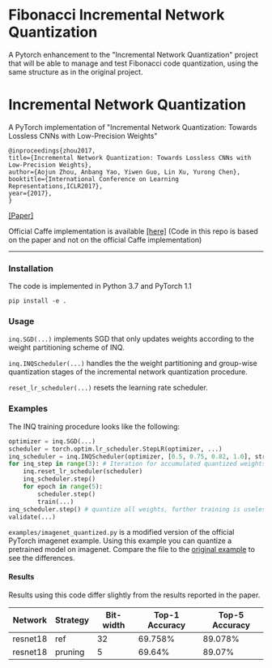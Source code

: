 # Fibonacci Incremental Network Quantization
A Pytorch enhancement to the "Incremental Network Quantization" project that will be able to manage and test Fibonacci code quantization, using the same structure as in the original project.

# Incremental Network Quantization
A PyTorch implementation of "Incremental Network Quantization: Towards Lossless CNNs with Low-Precision Weights"

	@inproceedings{zhou2017,
	title={Incremental Network Quantization: Towards Lossless CNNs with Low-Precision Weights},
	author={Aojun Zhou, Anbang Yao, Yiwen Guo, Lin Xu, Yurong Chen},
	booktitle={International Conference on Learning Representations,ICLR2017},
	year={2017},
	}
[[Paper]](https://arxiv.org/abs/1702.03044)

Official Caffe implementation is available [[here]](https://github.com/AojunZhou/Incremental-Network-Quantization)
(Code in this repo is based on the paper and not on the official Caffe implementation)

----
### Installation
The code is implemented in Python 3.7 and PyTorch 1.1
```
pip install -e .
```

### Usage
`inq.SGD(...)` implements SGD that only updates weights according to the weight partitioning scheme of INQ.

`inq.INQScheduler(...)` handles the the weight partitioning and group-wise quantization stages of the incremental network quantization procedure.


`reset_lr_scheduler(...)` resets the learning rate scheduler.

### Examples

The INQ training procedure looks like the following:
```python
optimizer = inq.SGD(...)
scheduler = torch.optim.lr_scheduler.StepLR(optimizer, ...)
inq_scheduler = inq.INQScheduler(optimizer, [0.5, 0.75, 0.82, 1.0], strategy="pruning")
for inq_step in range(3): # Iteration for accumulated quantized weights of 50% 75% and 82% 
    inq.reset_lr_scheduler(scheduler)
    inq_scheduler.step()
    for epoch in range(5):
        scheduler.step()
        train(...)
inq_scheduler.step() # quantize all weights, further training is useless
validate(...)
```

`examples/imagenet_quantized.py` is a modified version of the official PyTorch imagenet example.
Using this example you can quantize a pretrained model on imagenet.
Compare the file to the [original example](https://github.com/pytorch/examples/tree/master/imagenet) to see the differences.

#### Results	
Results using this code differ slightly from the results reported in the paper. 	

 |Network|Strategy|Bit-width|Top-1 Accuracy|Top-5 Accuracy|	
|-------|--------|---------|--------------|--------------|	
|resnet18|ref    |32       |69.758%       |89.078%       |	
|resnet18|pruning|5        |69.64%        |89.07%        |
